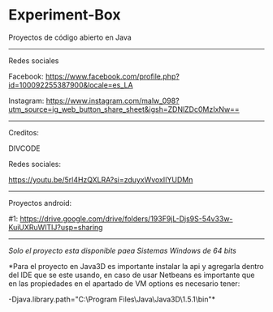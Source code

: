 # Experiment-Box
Proyectos de código abierto en Java

___________________________________________________________________

Redes sociales

Facebook: https://www.facebook.com/profile.php?id=100092255387900&locale=es_LA

Instagram: https://www.instagram.com/malw_098?utm_source=ig_web_button_share_sheet&igsh=ZDNlZDc0MzIxNw==

___________________________________________________________________

Creditos:

DIVCODE

Redes sociales:

https://youtu.be/5rl4HzQXLRA?si=zduyxWvoxIIYUDMn

___________________________________________________________________

Proyectos android:

#1: https://drive.google.com/drive/folders/193F9jL-Djs9S-54v33w-KuiUXRuWlTIJ?usp=sharing

___________________________________________________________________

*Solo el proyecto esta disponible paea Sistemas Windows de 64 bits*

*Para el proyecto en Java3D es importante instalar la api y agregarla dentro del IDE que se este usando, en caso de usar Netbeans es importante 
que en las propiedades en el apartado de VM options es necesario tener: 

-Djava.library.path="C:\Program Files\Java\Java3D\1.5.1\bin"*
